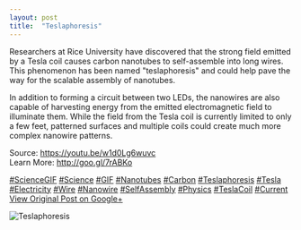 ```yaml
---
layout: post
title:  "Teslaphoresis"
---
```


Researchers at Rice University have discovered that the strong field emitted by a Tesla coil causes carbon nanotubes to self-assemble into long wires. This phenomenon has been named "teslaphoresis" and could help pave the way for the scalable assembly of nanotubes.  
  
In addition to forming a circuit between two LEDs, the nanowires are also capable of harvesting energy from the emitted electromagnetic field to illuminate them. While the field from the Tesla coil is currently limited to only a few feet, patterned surfaces and multiple coils could create much more complex nanowire patterns.  
  
Source: <https://youtu.be/w1d0Lg6wuvc>  
Learn More: <http://goo.gl/7rABKo>  
  
[#ScienceGIF](https://plus.google.com/s/%23ScienceGIF/posts) [#Science](https://plus.google.com/s/%23Science/posts) [#GIF](https://plus.google.com/s/%23GIF/posts) [#Nanotubes](https://plus.google.com/s/%23Nanotubes/posts) [#Carbon](https://plus.google.com/s/%23Carbon/posts) [#Teslaphoresis](https://plus.google.com/s/%23Teslaphoresis/posts) [#Tesla](https://plus.google.com/s/%23Tesla/posts) [#Electricity](https://plus.google.com/s/%23Electricity/posts) [#Wire](https://plus.google.com/s/%23Wire/posts) [#Nanowire](https://plus.google.com/s/%23Nanowire/posts) [#SelfAssembly](https://plus.google.com/s/%23SelfAssembly/posts) [#Physics](https://plus.google.com/s/%23Physics/posts) [#TeslaCoil](https://plus.google.com/s/%23TeslaCoil/posts) [#Current](https://plus.google.com/s/%23Current/posts)
[View Original Post on Google+](https://plus.google.com/+ColinSullender/posts/9Ha9URT95CK)

![Teslaphoresis](https://i.imgur.com/AsXnndO.gif)
